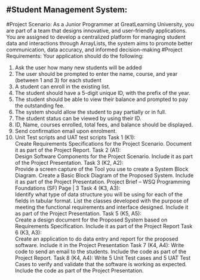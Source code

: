 #Student Management System:
---------------------
#Project Scenario:
As a Junior Programmer at GreatLearning University, you are part of a team that designs 
innovative, and user-friendly applications. You are assigned to develop a centralized 
platform for managing student data and interactions through ArrayLists, the system aims 
to promote better communication, data accuracy, and informed decision-making
#Project Requirements:
Your application should do the following: 
1. Ask the user how many new students will be added 
2. The user should be prompted to enter the name, course, and year (between 1 and 3) for 
each student 
3. A student can enroll in the existing list.
4. The student should have a 5-digit unique ID, with the prefix of the year.
5. The student should be able to view their balance and prompted to pay the outstanding 
fee.
6. The system should allow the student to pay partially or in full.
7. The student status can be viewed by using their ID.
8. ID, Name, courses enrolled, total fees, and balance should be displayed.
9. Send confirmation email upon enrolment.
10. Unit Test scripts and UAT test scripts
Task 1 (K1):  
Create Requirements Specifications for the Project Scenario. 
Document it as part of the Project Report. 
Task 2 (A1):  
Design Software Components for the Project Scenario. 
Include it as part of the Project Presentation. 
Task 3 (K2, A2):  
Provide a screen capture of the Tool you use to create a System Block Diagram. 
Create a Basic Block Diagram of the Proposed System. 
Include it as part of the Project Presentation. Project Brief – WSQ Programming Foundations (SF) Page | 3
Task 4 (K3, A3):  
Identify what type of data  structure you will be using for each of the fields in tabular 
format. 
List the classes developed with the purpose of meeting the functional requirements and 
interface designed.
Include it as part of the Project Presentation. 
Task 5 (K5, A5):  
Create a design document for the Proposed System based on Requirements Specification. 
Include it as part of the Project Report 
Task 6 (K3, A3):  
Create an application to do data entry and report for the proposed software.
Include it in the Project Presentation 
Task 7 (K4, A4): 
Write code to send an email to the students.
Include the code as part of the Project Report. 
Task 8 (K4, A4): 
Write 5 Unit Test cases and 5 UAT Test Cases to verify and validate that the software is 
working as expected. 
Include the code as part of the Project Presentation.
